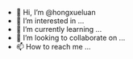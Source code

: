 - 👋 Hi, I’m @hongxueluan
- 👀 I’m interested in ...
- 🌱 I’m currently learning ...
- 💞️ I’m looking to collaborate on ...
- 📫 How to reach me ...

<!---
hongxueluan/hongxueluan is a ✨ special ✨ repository because its `README.md` (this file) appears on your GitHub profile.
You can click the Preview link to take a look at your changes.
--->

